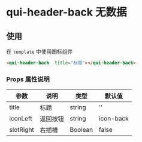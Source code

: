 # qui-header-back 无数据

## 使用

在 `template` 中使用图标组件
```html
<qui-header-back  title="标题"></qui-header-back>
```

### Props 属性说明

| 参数 | 说明 | 类型 | 默认值 |
| ---- | ---- | ---- | ---- |
| title | 标题 | string | '' |
| iconLeft | 返回按钮 | string| icon-back|
| slotRight | 右插槽 | Boolean | false|
